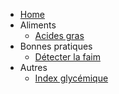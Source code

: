 <!-- docs/_sidebar.md -->
- [Home](/)
- Aliments
  - [Acides gras](/docs/Nutrition/acides_gras.md)
- Bonnes pratiques
  - [Détecter la faim](/Nutrition/detecter_faim.md)
- Autres
  - [Index glycémique](/Nutrition/index_glycemique.md)
